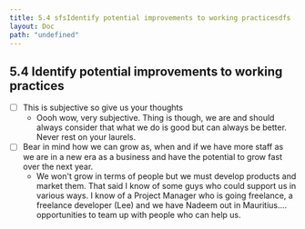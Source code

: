 ```yaml
---
title: 5.4 sfsIdentify potential improvements to working practicesdfs
layout: Doc
path: "undefined"
---
```


## 5.4 Identify potential improvements to working practices

- [ ] This is subjective so give us your thoughts
    - Oooh wow, very subjective. Thing is though, we are and should always consider that what we do is good but can always be better. Never rest on your laurels.
- [ ] Bear in mind how we can grow as, when and if we have more staff as we are in a new era as a business and have the potential to grow fast over the next year.
    - We won't grow in terms of people but we must develop products and market them. That said I know of some guys who could support us in various ways. I know of a Project Manager who is going freelance, a freelance developer (Lee) and we have Nadeem out in Mauritius.... opportunities to team up with people who can help us.
